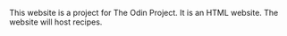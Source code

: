 This website is a project for The Odin Project. It is an HTML website. The website will host recipes.